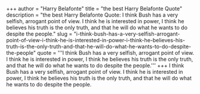 +++
author = "Harry Belafonte"
title = "the best Harry Belafonte Quote"
description = "the best Harry Belafonte Quote: I think Bush has a very selfish, arrogant point of view. I think he is interested in power, I think he believes his truth is the only truth, and that he will do what he wants to do despite the people."
slug = "i-think-bush-has-a-very-selfish-arrogant-point-of-view-i-think-he-is-interested-in-power-i-think-he-believes-his-truth-is-the-only-truth-and-that-he-will-do-what-he-wants-to-do-despite-the-people"
quote = '''I think Bush has a very selfish, arrogant point of view. I think he is interested in power, I think he believes his truth is the only truth, and that he will do what he wants to do despite the people.'''
+++
I think Bush has a very selfish, arrogant point of view. I think he is interested in power, I think he believes his truth is the only truth, and that he will do what he wants to do despite the people.

